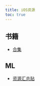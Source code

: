 ```yaml
---
title: iOS资源
toc: true
---
```


## 书籍
- [合集](https://github.com/summerHearts/iOS-Books)

## ML
- [资源汇总贴](https://github.com/alexsosn/iOS_ML)

